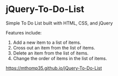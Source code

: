 # jQuery-To-Do-List
 Simple To Do List built with HTML, CSS, and jQuery

 Features include:
 1. Add a new item to a list of items.
 2. Cross out an item from the list of items.
 3. Delete an item from the list of items.
 4. Change the order of items in the list of items.

 https://mthomp35.github.io/jQuery-To-Do-List
